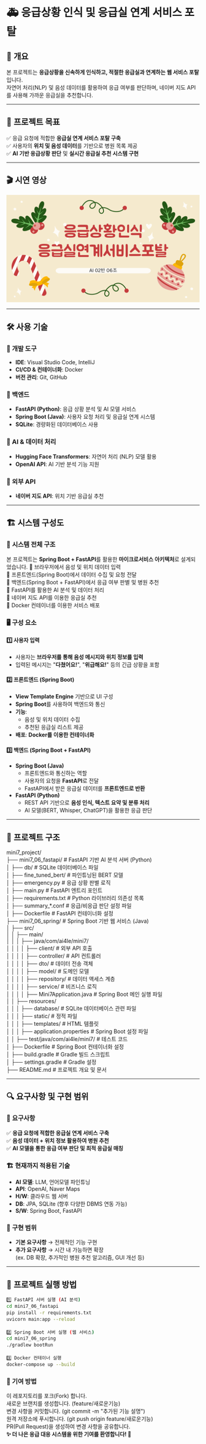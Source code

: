 # 🚑 응급상황 인식 및 응급실 연계 서비스 포탈

## 📌 개요
본 프로젝트는 **응급상황을 신속하게 인식하고, 적절한 응급실과 연계하는 웹 서비스 포탈**입니다.  
자연어 처리(NLP) 및 음성 데이터를 활용하여 응급 여부를 판단하며, 네이버 지도 API를 사용해 가까운 응급실을 추천합니다.

---

## 🎯 프로젝트 목표
✅ 응급 요청에 적합한 **응급실 연계 서비스 포탈 구축**  
✅ 사용자의 **위치 및 음성 데이터**를 기반으로 병원 목록 제공  
✅ **AI 기반 응급상황 판단** 및 **실시간 응급실 추천 시스템 구현**  

---

## 🎬 시연 영상
[![시연 영상](https://raw.githubusercontent.com/lyrWinterCat/KT_Aivle_MINI7/main/EmergencyReport.png)](https://www.youtube.com/watch?v=bYSpKPcFpw0)

---

## 🛠 사용 기술

### **📌 개발 도구**
- **IDE**: Visual Studio Code, IntelliJ
- **CI/CD & 컨테이너화**: Docker
- **버전 관리**: Git, GitHub

### **📌 백엔드**
- **FastAPI (Python)**: 응급 상황 분석 및 AI 모델 서비스
- **Spring Boot (Java)**: 사용자 요청 처리 및 응급실 연계 시스템
- **SQLite**: 경량화된 데이터베이스 사용

### **📌 AI & 데이터 처리**
- **Hugging Face Transformers**: 자연어 처리 (NLP) 모델 활용
- **OpenAI API**: AI 기반 분석 기능 지원

### **📌 외부 API**
- **네이버 지도 API**: 위치 기반 응급실 추천

---

## 🏗 시스템 구성도

### 🔹 **시스템 전체 구조**
본 프로젝트는 **Spring Boot + FastAPI**를 활용한 **마이크로서비스 아키텍처**로 설계되었습니다.
📌 브라우저에서 음성 및 위치 데이터 입력 <br>
📌 프론트엔드(Spring Boot)에서 데이터 수집 및 요청 전달<br> 
📌 백엔드(Spring Boot + FastAPI)에서 응급 여부 판별 및 병원 추천<br> 
📌 FastAPI를 활용한 AI 분석 및 데이터 처리<br> 
📌 네이버 지도 API를 이용한 응급실 추천<br> 
📌 Docker 컨테이너를 이용한 서비스 배포<br>

### 🖥 **구성 요소**
#### 1️⃣ **사용자 입력**
- 사용자는 **브라우저를 통해 음성 메시지와 위치 정보를 입력**  
- 입력된 메시지는 "**다쳤어요!**", "**위급해요!**" 등의 긴급 상황을 포함  

#### 2️⃣ **프론트엔드 (Spring Boot)**
- **View Template Engine** 기반으로 UI 구성
- **Spring Boot**를 사용하여 백엔드와 통신
- **기능**: 
  - 음성 및 위치 데이터 수집  
  - 추천된 응급실 리스트 제공  
- **배포**: **Docker를 이용한 컨테이너화**

#### 3️⃣ **백엔드 (Spring Boot + FastAPI)**
- **Spring Boot (Java)**
  - 프론트엔드와 통신하는 역할
  - 사용자의 요청을 **FastAPI**로 전달
  - FastAPI에서 받은 응급실 데이터를 **프론트엔드로 반환**
- **FastAPI (Python)**
  - REST API 기반으로 **음성 인식, 텍스트 요약 및 분류 처리**
  - AI 모델(BERT, Whisper, ChatGPT)을 활용한 응급 판단

---

## 📂 프로젝트 구조
mini7_project/ <br>
├── mini7_06_fastapi/ # FastAPI 기반 AI 분석 서버 (Python) <br>
│ ├── db/ # SQLite 데이터베이스 파일 <br>
│ ├── fine_tuned_bert/ # 파인튜닝된 BERT 모델 <br>
│ ├── emergency.py # 응급 상황 판별 로직 <br>
│ ├── main.py # FastAPI 엔트리 포인트 <br>
│ ├── requirements.txt # Python 라이브러리 의존성 목록 <br>
│ ├── summary_*.conf # 응급/비응급 판단 설정 파일 <br>
│ ├── Dockerfile # FastAPI 컨테이너화 설정 <br>
├── mini7_06_spring/ # Spring Boot 기반 웹 서비스 (Java) <br>
│ ├── src/ <br>
│ │ ├── main/ <br>
│ │ │ ├── java/com/ai4le/mini7/ <br>
│ │ │ │ ├── client/ # 외부 API 호출 <br>
│ │ │ │ ├── controller/ # API 컨트롤러 <br>
│ │ │ │ ├── dto/ # 데이터 전송 객체 <br>
│ │ │ │ ├── model/ # 도메인 모델 <br>
│ │ │ │ ├── repository/ # 데이터 액세스 계층 <br>
│ │ │ │ ├── service/ # 비즈니스 로직 <br>
│ │ │ │ ├── Mini7Application.java # Spring Boot 메인 실행 파일 <br>
│ │ ├── resources/ <br>
│ │ │ ├── database/ # SQLite 데이터베이스 관련 파일 <br>
│ │ │ ├── static/ # 정적 파일 <br>
│ │ │ ├── templates/ # HTML 템플릿 <br>
│ │ │ ├── application.properties # Spring Boot 설정 파일 <br>
│ │ ├── test/java/com/ai4le/mini7/ # 테스트 코드 <br>
│ ├── Dockerfile # Spring Boot 컨테이너화 설정 <br>
│ ├── build.gradle # Gradle 빌드 스크립트 <br>
│ ├── settings.gradle # Gradle 설정 <br>
├── README.md # 프로젝트 개요 및 문서<br>


---

## 🔍 요구사항 및 구현 범위

### 🎯 **요구사항**
✅ **응급 요청에 적합한 응급실 연계 서비스 구축**  
✅ **음성 데이터 + 위치 정보 활용하여 병원 추천**  
✅ **AI 모델을 통한 응급 여부 판단 및 최적 응급실 매칭**  

### 🏗 **현재까지 적용된 기술**
- **AI 모델**: LLM, 언어모델 파인튜닝
- **API**: OpenAI, Naver Maps
- **H/W**: 클라우드 웹 서버
- **DB**: JPA, SQLite (향후 다양한 DBMS 연동 가능)
- **S/W**: Spring Boot, FastAPI

### 📌 **구현 범위**
- **기본 요구사항** → 전체적인 기능 구현
- **추가 요구사항** → 시간 내 가능하면 확장  
  (ex. DB 확장, 추가적인 병원 추천 알고리즘, GUI 개선 등)

---

## 🚀 프로젝트 실행 방법


```bash
1️⃣ FastAPI 서버 실행 (AI 분석)
cd mini7_06_fastapi
pip install -r requirements.txt
uvicorn main:app --reload

2️⃣ Spring Boot 서버 실행 (웹 서비스)
cd mini7_06_spring
./gradlew bootRun

3️⃣ Docker 컨테이너 실행
docker-compose up --build
```

### 🤝 기여 방법
이 레포지토리를 포크(Fork) 합니다. <br>
새로운 브랜치를 생성합니다. (feature/새로운기능)<br>
변경 사항을 커밋합니다. (git commit -m "추가된 기능 설명")<br>
원격 저장소에 푸시합니다. (git push origin feature/새로운기능)<br>
PR(Pull Request)을 생성하여 변경 사항을 공유합니다.<br>
**✨ 더 나은 응급 대응 시스템을 위한 기여를 환영합니다! 🚀**










